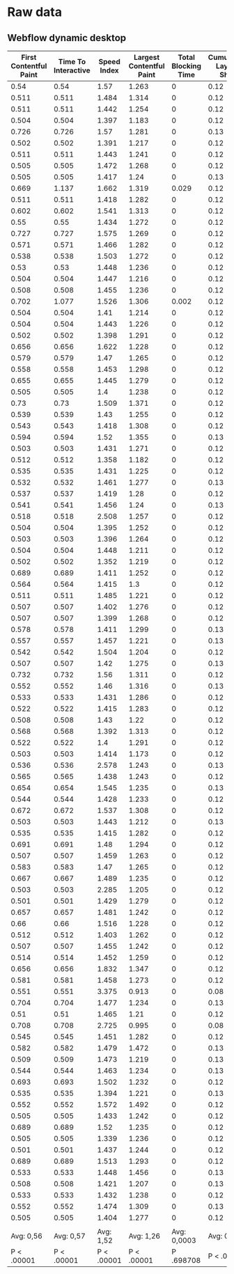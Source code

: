 # Raw data

## Webflow dynamic desktop

| First Contentful Paint | Time To Interactive | Speed Index | Largest Contentful Paint | Total Blocking Time | Cumulative Layout Shift | Total      |
| ---------------------- | ------------------- | ----------- | ------------------------ | ------------------- | ----------------------- | ---------- |
| 0.54                   | 0.54                | 1.57        | 1.263                    | 0                   | 0.12                    | 0.92       |
| 0.511                  | 0.511               | 1.484       | 1.314                    | 0                   | 0.12                    | 0.92       |
| 0.511                  | 0.511               | 1.442       | 1.254                    | 0                   | 0.12                    | 0.93       |
| 0.504                  | 0.504               | 1.397       | 1.183                    | 0                   | 0.12                    | 0.94       |
| 0.726                  | 0.726               | 1.57        | 1.281                    | 0                   | 0.13                    | 0.92       |
| 0.502                  | 0.502               | 1.391       | 1.217                    | 0                   | 0.12                    | 0.93       |
| 0.511                  | 0.511               | 1.443       | 1.241                    | 0                   | 0.12                    | 0.93       |
| 0.505                  | 0.505               | 1.472       | 1.268                    | 0                   | 0.12                    | 0.93       |
| 0.505                  | 0.505               | 1.417       | 1.24                     | 0                   | 0.13                    | 0.93       |
| 0.669                  | 1.137               | 1.662       | 1.319                    | 0.029               | 0.12                    | 0.92       |
| 0.511                  | 0.511               | 1.418       | 1.282                    | 0                   | 0.12                    | 0.93       |
| 0.602                  | 0.602               | 1.541       | 1.313                    | 0                   | 0.12                    | 0.92       |
| 0.55                   | 0.55                | 1.434       | 1.272                    | 0                   | 0.12                    | 0.93       |
| 0.727                  | 0.727               | 1.575       | 1.269                    | 0                   | 0.12                    | 0.92       |
| 0.571                  | 0.571               | 1.466       | 1.282                    | 0                   | 0.12                    | 0.93       |
| 0.538                  | 0.538               | 1.503       | 1.272                    | 0                   | 0.12                    | 0.93       |
| 0.53                   | 0.53                | 1.448       | 1.236                    | 0                   | 0.12                    | 0.93       |
| 0.504                  | 0.504               | 1.447       | 1.216                    | 0                   | 0.12                    | 0.93       |
| 0.508                  | 0.508               | 1.455       | 1.236                    | 0                   | 0.12                    | 0.93       |
| 0.702                  | 1.077               | 1.526       | 1.306                    | 0.002               | 0.12                    | 0.92       |
| 0.504                  | 0.504               | 1.41        | 1.214                    | 0                   | 0.12                    | 0.93       |
| 0.504                  | 0.504               | 1.443       | 1.226                    | 0                   | 0.12                    | 0.93       |
| 0.502                  | 0.502               | 1.398       | 1.291                    | 0                   | 0.12                    | 0.93       |
| 0.656                  | 0.656               | 1.622       | 1.228                    | 0                   | 0.12                    | 0.92       |
| 0.579                  | 0.579               | 1.47        | 1.265                    | 0                   | 0.12                    | 0.93       |
| 0.558                  | 0.558               | 1.453       | 1.298                    | 0                   | 0.12                    | 0.93       |
| 0.655                  | 0.655               | 1.445       | 1.279                    | 0                   | 0.12                    | 0.93       |
| 0.505                  | 0.505               | 1.4         | 1.238                    | 0                   | 0.12                    | 0.93       |
| 0.73                   | 0.73                | 1.509       | 1.371                    | 0                   | 0.12                    | 0.91       |
| 0.539                  | 0.539               | 1.43        | 1.255                    | 0                   | 0.12                    | 0.93       |
| 0.543                  | 0.543               | 1.418       | 1.308                    | 0                   | 0.12                    | 0.92       |
| 0.594                  | 0.594               | 1.52        | 1.355                    | 0                   | 0.13                    | 0.92       |
| 0.503                  | 0.503               | 1.431       | 1.271                    | 0                   | 0.12                    | 0.93       |
| 0.512                  | 0.512               | 1.358       | 1.182                    | 0                   | 0.12                    | 0.94       |
| 0.535                  | 0.535               | 1.431       | 1.225                    | 0                   | 0.12                    | 0.93       |
| 0.532                  | 0.532               | 1.461       | 1.277                    | 0                   | 0.13                    | 0.92       |
| 0.537                  | 0.537               | 1.419       | 1.28                     | 0                   | 0.12                    | 0.93       |
| 0.541                  | 0.541               | 1.456       | 1.24                     | 0                   | 0.13                    | 0.93       |
| 0.518                  | 0.518               | 2.508       | 1.257                    | 0                   | 0.12                    | 0.89       |
| 0.504                  | 0.504               | 1.395       | 1.252                    | 0                   | 0.12                    | 0.93       |
| 0.503                  | 0.503               | 1.396       | 1.264                    | 0                   | 0.12                    | 0.93       |
| 0.504                  | 0.504               | 1.448       | 1.211                    | 0                   | 0.12                    | 0.93       |
| 0.502                  | 0.502               | 1.352       | 1.219                    | 0                   | 0.12                    | 0.94       |
| 0.689                  | 0.689               | 1.411       | 1.252                    | 0                   | 0.12                    | 0.93       |
| 0.564                  | 0.564               | 1.415       | 1.3                      | 0                   | 0.12                    | 0.93       |
| 0.511                  | 0.511               | 1.485       | 1.221                    | 0                   | 0.12                    | 0.93       |
| 0.507                  | 0.507               | 1.402       | 1.276                    | 0                   | 0.12                    | 0.93       |
| 0.507                  | 0.507               | 1.399       | 1.268                    | 0                   | 0.12                    | 0.93       |
| 0.578                  | 0.578               | 1.411       | 1.299                    | 0                   | 0.13                    | 0.93       |
| 0.557                  | 0.557               | 1.457       | 1.221                    | 0                   | 0.13                    | 0.93       |
| 0.542                  | 0.542               | 1.504       | 1.204                    | 0                   | 0.12                    | 0.93       |
| 0.507                  | 0.507               | 1.42        | 1.275                    | 0                   | 0.13                    | 0.93       |
| 0.732                  | 0.732               | 1.56        | 1.311                    | 0                   | 0.12                    | 0.92       |
| 0.552                  | 0.552               | 1.46        | 1.316                    | 0                   | 0.13                    | 0.92       |
| 0.533                  | 0.533               | 1.431       | 1.286                    | 0                   | 0.12                    | 0.93       |
| 0.522                  | 0.522               | 1.415       | 1.283                    | 0                   | 0.12                    | 0.93       |
| 0.508                  | 0.508               | 1.43        | 1.22                     | 0                   | 0.12                    | 0.93       |
| 0.568                  | 0.568               | 1.392       | 1.313                    | 0                   | 0.12                    | 0.93       |
| 0.522                  | 0.522               | 1.4         | 1.291                    | 0                   | 0.12                    | 0.93       |
| 0.503                  | 0.503               | 1.414       | 1.173                    | 0                   | 0.12                    | 0.94       |
| 0.536                  | 0.536               | 2.578       | 1.243                    | 0                   | 0.13                    | 0.88       |
| 0.565                  | 0.565               | 1.438       | 1.243                    | 0                   | 0.12                    | 0.93       |
| 0.654                  | 0.654               | 1.545       | 1.235                    | 0                   | 0.13                    | 0.92       |
| 0.544                  | 0.544               | 1.428       | 1.233                    | 0                   | 0.12                    | 0.93       |
| 0.672                  | 0.672               | 1.537       | 1.308                    | 0                   | 0.12                    | 0.92       |
| 0.503                  | 0.503               | 1.443       | 1.212                    | 0                   | 0.13                    | 0.93       |
| 0.535                  | 0.535               | 1.415       | 1.282                    | 0                   | 0.12                    | 0.93       |
| 0.691                  | 0.691               | 1.48        | 1.294                    | 0                   | 0.12                    | 0.92       |
| 0.507                  | 0.507               | 1.459       | 1.263                    | 0                   | 0.12                    | 0.93       |
| 0.583                  | 0.583               | 1.47        | 1.265                    | 0                   | 0.12                    | 0.93       |
| 0.667                  | 0.667               | 1.489       | 1.235                    | 0                   | 0.12                    | 0.93       |
| 0.503                  | 0.503               | 2.285       | 1.205                    | 0                   | 0.12                    | 0.90       |
| 0.501                  | 0.501               | 1.429       | 1.279                    | 0                   | 0.12                    | 0.93       |
| 0.657                  | 0.657               | 1.481       | 1.242                    | 0                   | 0.12                    | 0.93       |
| 0.66                   | 0.66                | 1.516       | 1.228                    | 0                   | 0.12                    | 0.93       |
| 0.512                  | 0.512               | 1.403       | 1.262                    | 0                   | 0.12                    | 0.93       |
| 0.507                  | 0.507               | 1.455       | 1.242                    | 0                   | 0.12                    | 0.93       |
| 0.514                  | 0.514               | 1.452       | 1.259                    | 0                   | 0.12                    | 0.93       |
| 0.656                  | 0.656               | 1.832       | 1.347                    | 0                   | 0.12                    | 0.90       |
| 0.581                  | 0.581               | 1.458       | 1.273                    | 0                   | 0.12                    | 0.93       |
| 0.551                  | 0.551               | 3.375       | 0.913                    | 0                   | 0.08                    | 0.90       |
| 0.704                  | 0.704               | 1.477       | 1.234                    | 0                   | 0.13                    | 0.93       |
| 0.51                   | 0.51                | 1.465       | 1.21                     | 0                   | 0.12                    | 0.93       |
| 0.708                  | 0.708               | 2.725       | 0.995                    | 0                   | 0.08                    | 0.91       |
| 0.545                  | 0.545               | 1.451       | 1.282                    | 0                   | 0.12                    | 0.93       |
| 0.582                  | 0.582               | 1.479       | 1.472                    | 0                   | 0.13                    | 0.91       |
| 0.509                  | 0.509               | 1.473       | 1.219                    | 0                   | 0.13                    | 0.93       |
| 0.544                  | 0.544               | 1.463       | 1.234                    | 0                   | 0.13                    | 0.93       |
| 0.693                  | 0.693               | 1.502       | 1.232                    | 0                   | 0.12                    | 0.93       |
| 0.535                  | 0.535               | 1.394       | 1.221                    | 0                   | 0.13                    | 0.93       |
| 0.552                  | 0.552               | 1.572       | 1.492                    | 0                   | 0.12                    | 0.91       |
| 0.505                  | 0.505               | 1.433       | 1.242                    | 0                   | 0.12                    | 0.93       |
| 0.689                  | 0.689               | 1.52        | 1.235                    | 0                   | 0.12                    | 0.93       |
| 0.505                  | 0.505               | 1.339       | 1.236                    | 0                   | 0.12                    | 0.94       |
| 0.501                  | 0.501               | 1.437       | 1.244                    | 0                   | 0.12                    | 0.93       |
| 0.689                  | 0.689               | 1.513       | 1.293                    | 0                   | 0.12                    | 0.92       |
| 0.533                  | 0.533               | 1.448       | 1.456                    | 0                   | 0.13                    | 0.91       |
| 0.508                  | 0.508               | 1.421       | 1.207                    | 0                   | 0.13                    | 0.93       |
| 0.533                  | 0.533               | 1.432       | 1.238                    | 0                   | 0.12                    | 0.93       |
| 0.552                  | 0.552               | 1.474       | 1.309                    | 0                   | 0.13                    | 0.92       |
| 0.505                  | 0.505               | 1.404       | 1.277                    | 0                   | 0.12                    | 0.93       |
|                        |                     |             |                          |                     |                         |            |
| Avg: 0,56              | Avg: 0,57           | Avg: 1,52   | Avg: 1,26                | Avg: 0,0003         | Avg: 0,12               | Avg: 92,6  |
| P < .00001             | P < .00001          | P < .00001  | P < .00001               | P .698708           | P < .00001              | P < .00001 |
